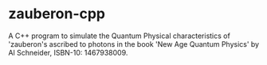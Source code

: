 # zauberon-cpp
A C++ program to simulate the Quantum Physical characteristics of 'zauberon's ascribed to photons in the book 'New Age Quantum Physics' by Al Schneider, ISBN-10: 1467938009.
